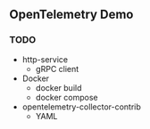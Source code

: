 OpenTelemetry Demo
---

### TODO
* http-service
  * gRPC client
* Docker
  * docker build
  * docker compose
* opentelemetry-collector-contrib
  * YAML
